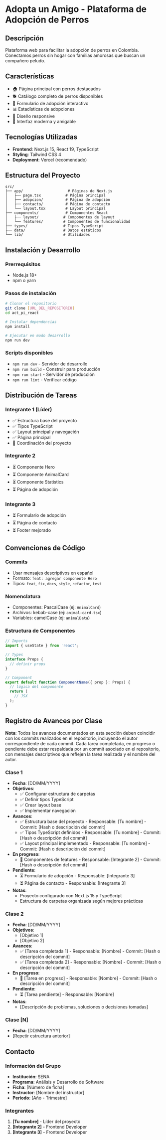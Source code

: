 # Adopta un Amigo - Plataforma de Adopción de Perros

## Descripción
Plataforma web para facilitar la adopción de perros en Colombia. Conectamos perros sin hogar con familias amorosas que buscan un compañero peludo.

## Características
- 🏠 Página principal con perros destacados
- 🐕 Catálogo completo de perros disponibles
- 📝 Formulario de adopción interactivo
- 📊 Estadísticas de adopciones
- 📱 Diseño responsive
- 🎨 Interfaz moderna y amigable

## Tecnologías Utilizadas
- **Frontend**: Next.js 15, React 19, TypeScript
- **Styling**: Tailwind CSS 4
- **Deployment**: Vercel (recomendado)

## Estructura del Proyecto
```
src/
├── app/                    # Páginas de Next.js
│   ├── page.tsx           # Página principal
│   ├── adopcion/          # Página de adopción
│   ├── contacto/          # Página de contacto
│   └── layout.tsx         # Layout principal
├── components/            # Componentes React
│   ├── layout/           # Componentes de layout
│   └── features/         # Componentes de funcionalidad
├── types/                # Tipos TypeScript
├── data/                 # Datos estáticos
└── lib/                  # Utilidades
```

## Instalación y Desarrollo

### Prerrequisitos
- Node.js 18+ 
- npm o yarn

### Pasos de instalación
```bash
# Clonar el repositorio
git clone [URL_DEL_REPOSITORIO]
cd act_pi_react

# Instalar dependencias
npm install

# Ejecutar en modo desarrollo
npm run dev
```

### Scripts disponibles
- `npm run dev` - Servidor de desarrollo
- `npm run build` - Construir para producción
- `npm run start` - Servidor de producción
- `npm run lint` - Verificar código

## Distribución de Tareas

### Integrante 1 (Líder)
- ✅ Estructura base del proyecto
- ✅ Tipos TypeScript
- ✅ Layout principal y navegación
- ✅ Página principal
- 🔄 Coordinación del proyecto

### Integrante 2
- ⏳ Componente Hero
- ⏳ Componente AnimalCard
- ⏳ Componente Statistics
- ⏳ Página de adopción

### Integrante 3
- ⏳ Formulario de adopción
- ⏳ Página de contacto
- ⏳ Footer mejorado

## Convenciones de Código

### Commits
- Usar mensajes descriptivos en español
- Formato: `feat: agregar componente Hero`
- Tipos: `feat`, `fix`, `docs`, `style`, `refactor`, `test`

### Nomenclatura
- Componentes: PascalCase (ej: `AnimalCard`)
- Archivos: kebab-case (ej: `animal-card.tsx`)
- Variables: camelCase (ej: `animalData`)

### Estructura de Componentes
```typescript
// Imports
import { useState } from 'react';

// Types
interface Props {
  // definir props
}

// Component
export default function ComponentName({ prop }: Props) {
  // lógica del componente
  return (
    // JSX
  );
}
```

## Registro de Avances por Clase
**Nota**: Todos los avances documentados en esta sección deben coincidir con los commits realizados en el repositorio, incluyendo el autor correspondiente de cada commit. Cada tarea completada, en progreso o pendiente debe estar respaldada por un commit asociado en el repositorio, con mensajes descriptivos que reflejen la tarea realizada y el nombre del autor.

### Clase 1
- **Fecha**: [DD/MM/YYYY]
- **Objetivos**:
  - ✅ Configurar estructura de carpetas
  - ✅ Definir tipos TypeScript
  - ✅ Crear layout base
  - ✅ Implementar navegación
- **Avances**:
  - ✅ Estructura base del proyecto - Responsable: [Tu nombre] - Commit: [Hash o descripción del commit]
  - ✅ Tipos TypeScript definidos - Responsable: [Tu nombre] - Commit: [Hash o descripción del commit]
  - ✅ Layout principal implementado - Responsable: [Tu nombre] - Commit: [Hash o descripción del commit]
- **En progreso**:
  - 🔄 Componentes de features - Responsable: [Integrante 2] - Commit: [Hash o descripción del commit]
- **Pendiente**:
  - ⏳ Formulario de adopción - Responsable: [Integrante 3]
  - ⏳ Página de contacto - Responsable: [Integrante 3]
- **Notas**:
  - Proyecto configurado con Next.js 15 y TypeScript
  - Estructura de carpetas organizada según mejores prácticas

### Clase 2
- **Fecha**: [DD/MM/YYYY]
- **Objetivos**:
  - [Objetivo 1]
  - [Objetivo 2]
- **Avances**:
  - ✅ [Tarea completada 1] - Responsable: [Nombre] - Commit: [Hash o descripción del commit]
  - ✅ [Tarea completada 2] - Responsable: [Nombre] - Commit: [Hash o descripción del commit]
- **En progreso**:
  - 🔄 [Tarea en progreso] - Responsable: [Nombre] - Commit: [Hash o descripción del commit]
- **Pendiente**:
  - ⏳ [Tarea pendiente] - Responsable: [Nombre]
- **Notas**:
  - [Descripción de problemas, soluciones o decisiones tomadas]

### Clase [N]
- **Fecha**: [DD/MM/YYYY]
- [Repetir estructura anterior]

## Contacto
### Información del Grupo
- **Institución**: SENA
- **Programa**: Análisis y Desarrollo de Software
- **Ficha**: [Número de ficha]
- **Instructor**: [Nombre del instructor]
- **Período**: [Año - Trimestre]

### Integrantes
1. **[Tu nombre]** - Líder del proyecto
2. **[Integrante 2]** - Frontend Developer
3. **[Integrante 3]** - Frontend Developer